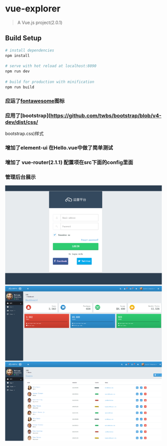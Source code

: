 # vue-explorer

> A Vue.js project(2.0.1)

## Build Setup

``` bash
# install dependencies
npm install

# serve with hot reload at localhost:8090
npm run dev

# build for production with minification
npm run build
```


### 应运了[fontawesome](http://fontawesome.io/)图标
### 应用了[bootstrap](https://github.com/twbs/bootstrap/blob/v4-dev/dist/css/
bootstrap.css)样式
### 增加了element-ui 在Hello.vue中做了简单测试
### 增加了 vue-router(2.1.1) 配置项在src下面的config里面
### 管理后台展示
<img src="./src/assets/images/hwb-login.png"/>
<img src="./src/assets/images/hwb-index.png"/>
<img src="./src/assets/images/hwb-userlist.png"/>
